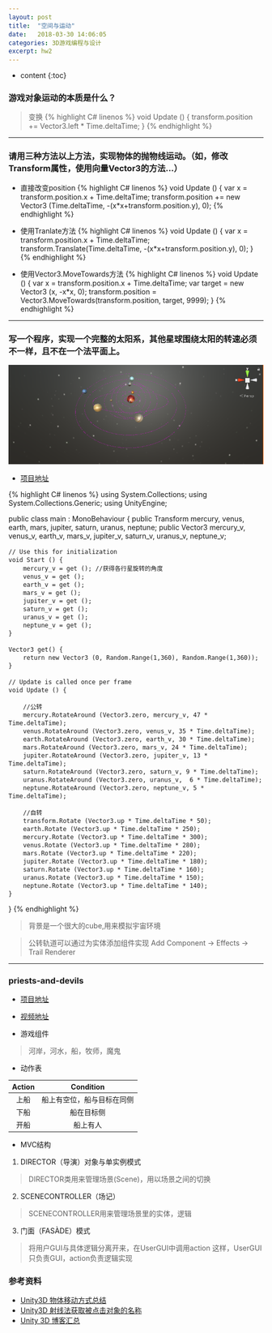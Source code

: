 ```yaml
---
layout: post
title:  "空间与运动"
date:   2018-03-30 14:06:05
categories: 3D游戏编程与设计
excerpt: hw2
---
```


* content
{:toc}

### 游戏对象运动的本质是什么？

>变换
{% highlight C# linenos %}
void Update () {
	transform.position += Vector3.left * Time.deltaTime;
}
{% endhighlight %}

---

### 请用三种方法以上方法，实现物体的抛物线运动。（如，修改Transform属性，使用向量Vector3的方法…）

* 直接改变position
{% highlight C# linenos %}
void Update () {
	var x = transform.position.x + Time.deltaTime;
	transform.position += new Vector3 (Time.deltaTime, -(x*x+transform.position.y), 0);
{% endhighlight %}

* 使用Tranlate方法
{% highlight C# linenos %}
void Update () {
	var x = transform.position.x + Time.deltaTime;
	transform.Translate(Time.deltaTime, -(x*x+transform.position.y), 0);
}
{% endhighlight %}

* 使用Vector3.MoveTowards方法
{% highlight C# linenos %}
void Update () {
    var x = transform.position.x + Time.deltaTime;
	var target = new Vector3 (x, -x*x, 0);
	transform.position = Vector3.MoveTowards(transform.position, target, 9999);
}
{% endhighlight %}

---

### 写一个程序，实现一个完整的太阳系，其他星球围绕太阳的转速必须不一样，且不在一个法平面上。
![Image text](https://raw.githubusercontent.com/Lyrix28/Lyrix28.github.io/master/assets/Pictures/solarsystem.png)

* [项目地址](https://github.com/Lyrix28/Lyrix28.github.io/tree/master/assets/UnityProject/hw2)

{% highlight C# linenos %}
using System.Collections;
using System.Collections.Generic;
using UnityEngine;

public class main : MonoBehaviour {
	public Transform mercury, venus, earth, mars, jupiter, saturn, uranus, neptune;
	public Vector3 mercury_v, venus_v, earth_v, mars_v, jupiter_v, saturn_v, uranus_v, neptune_v;

	// Use this for initialization
	void Start () {
		mercury_v = get (); //获得各行星旋转的角度
		venus_v = get ();
		earth_v = get ();
		mars_v = get ();
		jupiter_v = get ();
		saturn_v = get ();
		uranus_v = get ();
		neptune_v = get ();
	}

	Vector3 get() {
		return new Vector3 (0, Random.Range(1,360), Random.Range(1,360));
	}

	// Update is called once per frame
	void Update () {

	    //公转
		mercury.RotateAround (Vector3.zero, mercury_v, 47 * Time.deltaTime);
		venus.RotateAround (Vector3.zero, venus_v, 35 * Time.deltaTime);
		earth.RotateAround (Vector3.zero, earth_v, 30 * Time.deltaTime);
		mars.RotateAround (Vector3.zero, mars_v, 24 * Time.deltaTime);
		jupiter.RotateAround (Vector3.zero, jupiter_v, 13 * Time.deltaTime);
		saturn.RotateAround (Vector3.zero, saturn_v, 9 * Time.deltaTime);
		uranus.RotateAround (Vector3.zero, uranus_v,  6 * Time.deltaTime);
		neptune.RotateAround (Vector3.zero, neptune_v, 5 * Time.deltaTime);

		//自转
		transform.Rotate (Vector3.up * Time.deltaTime * 50);
        earth.Rotate (Vector3.up * Time.deltaTime * 250);
        mercury.Rotate (Vector3.up * Time.deltaTime * 300);
        venus.Rotate (Vector3.up * Time.deltaTime * 280);
        mars.Rotate (Vector3.up * Time.deltaTime * 220);
        jupiter.Rotate (Vector3.up * Time.deltaTime * 180);
        saturn.Rotate (Vector3.up * Time.deltaTime * 160);
        uranus.Rotate (Vector3.up * Time.deltaTime * 150);
        neptune.Rotate (Vector3.up * Time.deltaTime * 140);
	}
}
{% endhighlight %}

> 背景是一个很大的cube,用来模拟宇宙环境

> 公转轨道可以通过为实体添加组件实现 Add Component -> Effects -> Trail Renderer

---

### priests-and-devils

* [项目地址](https://github.com/Lyrix28/Lyrix28.github.io/tree/master/assets/UnityProject/hw2)
* [视频地址](https://github.com/Lyrix28/Lyrix28.github.io/blob/master/assets/Videos/hw2.mp4)

* 游戏组件
> 河岸，河水，船，牧师，魔鬼

* 动作表

| Action | Condition |
|:------:|:---------:|
| 上船 | 船上有空位，船与目标在同侧 |
| 下船 | 船在目标侧 |
| 开船 | 船上有人 |


* MVC结构
1. DIRECTOR（导演）对象与单实例模式
> DIRECTOR类用来管理场景(Scene)，用以场景之间的切换
2. SCENECONTROLLER（场记）
> SCENECONTROLLER用来管理场景里的实体，逻辑
3. 门面（FASÀDE）模式 
> 将用户GUI与具体逻辑分离开来，在UserGUI中调用action
这样，UserGUI只负责GUI，action负责逻辑实现

### 参考资料

* [Unity3D 物体移动方式总结](https://blog.csdn.net/myarrow/article/details/45846567)
* [Unity3D 射线法获取被点击对象的名称](https://blog.csdn.net/weiming8517/article/details/52854220)
* [Unity 3D 博客汇总](https://blog.csdn.net/pmlpml/article/details/72236930)
